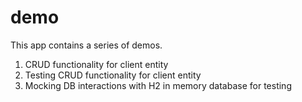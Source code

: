 # demo
This app contains a series of demos.

1. CRUD functionality for client entity
2. Testing CRUD functionality for client entity
3. Mocking DB interactions with H2 in memory database for testing